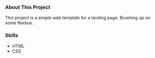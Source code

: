### About This Project
This project is a simple web template for a landing page. Brushing up on some flexbox.

### Skills
- HTML
- CSS

